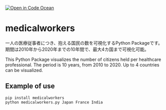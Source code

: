 [![Open in Code Ocean](https://codeocean.com/codeocean-assets/badge/open-in-code-ocean.svg)](https://codeocean.com/capsule/4367887/tree)


# medicalworkers

一人の医療従事者につき、抱える国民の数を可視化するPython Packageです。
期間は2010年から2020年までの10年間で、最大4カ国まで可視化可能。

This Python Package visualizes the number of citizens held per healthcare professional.
The period is 10 years, from 2010 to 2020.
Up to 4 countries can be visualized.


## Example of use

```
pip install medicalworkers
python medicalworkers.py Japan France India 

```
